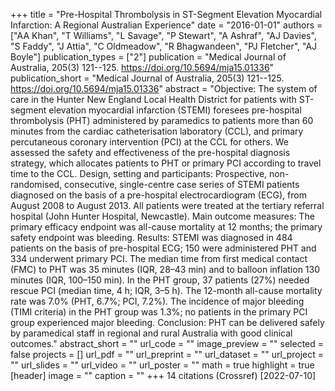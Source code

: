 +++
title = "Pre-Hospital Thrombolysis in ST-Segment Elevation Myocardial Infarction: A Regional Australian Experience"
date = "2016-01-01"
authors = ["AA Khan", "T Williams", "L Savage", "P Stewart", "A Ashraf", "AJ Davies", "S Faddy", "J Attia", "C Oldmeadow", "R Bhagwandeen", "PJ Fletcher", "AJ Boyle"]
publication_types = ["2"]
publication = "Medical Journal of Australia, 205(3) 121--125. https://doi.org/10.5694/mja15.01336"
publication_short = "Medical Journal of Australia, 205(3) 121--125. https://doi.org/10.5694/mja15.01336"
abstract = "Objective: The system of care in the Hunter New England Local Health District for patients with ST-segment elevation myocardial infarction (STEMI) foresees pre-hospital thrombolysis (PHT) administered by paramedics to patients more than 60 minutes from the cardiac catheterisation laboratory (CCL), and primary percutaneous coronary intervention (PCI) at the CCL for others. We assessed the safety and effectiveness of the pre-hospital diagnosis strategy, which allocates patients to PHT or primary PCI according to travel time to the CCL. Design, setting and participants: Prospective, non-randomised, consecutive, single-centre case series of STEMI patients diagnosed on the basis of a pre-hospital electrocardiogram (ECG), from August 2008 to August 2013. All patients were treated at the tertiary referral hospital (John Hunter Hospital, Newcastle). Main outcome measures: The primary efficacy endpoint was all-cause mortality at 12 months; the primary safety endpoint was bleeding. Results: STEMI was diagnosed in 484 patients on the basis of pre-hospital ECG; 150 were administered PHT and 334 underwent primary PCI. The median time from first medical contact (FMC) to PHT was 35 minutes (IQR, 28–43 min) and to balloon inflation 130 minutes (IQR, 100–150 min). In the PHT group, 37 patients (27%) needed rescue PCI (median time, 4 h; IQR, 3–5 h). The 12-month all-cause mortality rate was 7.0% (PHT, 6.7%; PCI, 7.2%). The incidence of major bleeding (TIMI criteria) in the PHT group was 1.3%; no patients in the primary PCI group experienced major bleeding. Conclusion: PHT can be delivered safely by paramedical staff in regional and rural Australia with good clinical outcomes."
abstract_short = ""
url_code = ""
image_preview = ""
selected = false
projects = []
url_pdf = ""
url_preprint = ""
url_dataset = ""
url_project = ""
url_slides = ""
url_video = ""
url_poster = ""
math = true
highlight = true
[header]
image = ""
caption = ""
+++
14 citations (Crossref) [2022-07-10]
